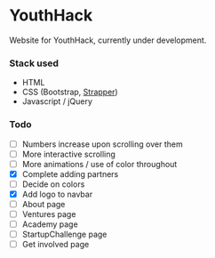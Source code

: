 # YouthHack
Website for YouthHack, currently under development.

### Stack used
* HTML
* CSS (Bootstrap, [Strapper](https://github.com/ccabo1/strapper))
* Javascript / jQuery

### Todo
- [ ] Numbers increase upon scrolling over them
- [ ] More interactive scrolling
- [ ] More animations / use of color throughout
- [x] Complete adding partners
- [ ] Decide on colors
- [x] Add logo to navbar
- [ ] About page
- [ ] Ventures page
- [ ] Academy page
- [ ] StartupChallenge page
- [ ] Get involved page
